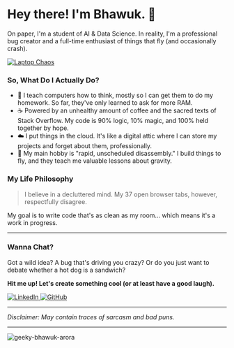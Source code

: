 # Hey there! I'm Bhawuk. 👋

On paper, I'm a student of AI & Data Science. In reality, I'm a professional bug creator and a full-time enthusiast of things that fly (and occasionally crash).

[![Laptop Chaos](https://media.tenor.com/4Gf8L9WBCwkAAAAC/laptop.gif)](https://media0.giphy.com/media/v1.Y2lkPTc5MGI3NjExbTJnamhlMjVvbHhmZXVmMHFuN3ZzYzdkZm1manB1ejM3eWoxbDJsMSZlcD12MV9pbnRlcm5hbF9naWZfYnlfaWQmY3Q9Zw/VbnUQpnihPSIgIXuZv/giphy.gif)


### So, What Do I Actually Do?

* 🤖 I teach computers how to think, mostly so I can get them to do my homework. So far, they've only learned to ask for more RAM.
* ☕ Powered by an unhealthy amount of coffee and the sacred texts of Stack Overflow. My code is 90% logic, 10% magic, and 100% held together by hope.
* ☁️ I put things in the cloud. It's like a digital attic where I can store my projects and forget about them, professionally.
* 🚁 My main hobby is "rapid, unscheduled disassembly." I build things to fly, and they teach me valuable lessons about gravity.

### My Life Philosophy

> I believe in a decluttered mind. My 37 open browser tabs, however, respectfully disagree.

My goal is to write code that's as clean as my room... which means it's a work in progress.

---

### Wanna Chat?

Got a wild idea? A bug that's driving you crazy? Or do you just want to debate whether a hot dog is a sandwich?

**Hit me up! Let's create something cool (or at least have a good laugh).**

<p align="left">
  <a href="https://www.linkedin.com/in/your-profile-url" target="_blank">
    <img src="https://img.shields.io/badge/LinkedIn-%230077B5.svg?style=for-the-badge&logo=linkedin&logoColor=white" alt="LinkedIn">
  </a>
  <a href="https://github.com/your-username" target="_blank">
    <img src="https://img.shields.io/badge/GitHub-%23121011.svg?style=for-the-badge&logo=github&logoColor=white" alt="GitHub">
  </a>
</p>

---
*Disclaimer: May contain traces of sarcasm and bad puns.*

---

<p align="left"> <img src="https://komarev.com/ghpvc/?username=geeky-bhawuk-arora&label=Profile%20views&color=0e75b6&style=flat" alt="geeky-bhawuk-arora" /> </p>






